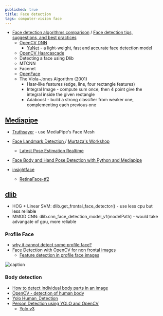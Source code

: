 ```yaml
---
published: true
title: Face detection
tags: computer-vision face
---
```

- [Face detection algorithms comparison](http://datahacker.rs/017-face-detection-algorithms-comparison/) / [Face detection tips, suggestions, and best practices](https://pyimagesearch.com/2021/04/26/face-detection-tips-suggestions-and-best-practices/)
    - [OpenCV DNN](https://pyimagesearch.com/2018/02/26/face-detection-with-opencv-and-deep-learning/)
		- [YuNet](https://github.com/opencv/opencv_zoo/tree/master/models/face_detection_yunet) - a light-weight, fast and accurate face detection model
	- [OpenCV Haarcascade](https://www.superdatascience.com/blogs/opencv-face-detection)
    - Detecting a face using Dlib
    - MTCNN
    - Facenet
    - [OpenFace](https://cmusatyalab.github.io/openface/)
    - The Viola-Jones Algorithm (2001)
    	- Haar-like features (edge, line, four rectangle features)
		- Integral Image - compute sum once, then 4 point give the integral inside the given rectangle
        - Adaboost - build a strong classifier from weaker one, complementing each previous one
    

## [Mediapipe](https://google.github.io/mediapipe/)
- [Truthsayer](https://github.com/everythingishacked/Truthsayer) - use  MediaPipe's Face Mesh

- [Face Landmark Detection ](https://www.youtube.com/watch?v=V9bzew8A1tc) / [Murtaza's Workshop](https://www.youtube.com/c/MurtazasWorkshopRoboticsandAI/videos)
	- [Latest Pose Estimation Realtime ](https://www.youtube.com/watch?v=brwgBf6VB0I)

- [Face Body and Hand Pose Detection with Python and Mediapipe](https://www.youtube.com/watch?v=pG4sUNDOZFg)

- [insightface](https://github.com/deepinsight/insightface)
	- [RetinaFace-tf2](https://github.com/StanislasBertrand/RetinaFace-tf2)

## [dlib](https://www.pyimagesearch.com/2021/04/19/face-detection-with-dlib-hog-and-cnn/)
- HOG + Linear SVM: dlib.get_frontal_face_detector() - use less cpu but less reliable
- MMOD CNN: dlib.cnn_face_detection_model_v1(modelPath) - would take advangate of gpu, more reliable

### Profile Face

- [why it cannot detect some profile face?](https://answers.opencv.org/question/204685/why-it-cannot-detect-some-profile-face/)
- [Face Detection with OpenCV for non frontal images](https://stackoverflow.com/questions/8798670/face-detection-with-opencv-for-non-frontal-images)
	- [Feature detection in profile face images](https://stackoverflow.com/questions/22145565/feature-detection-in-profile-face-images)

![caption](https://raw.githubusercontent.com/deepinsight/insightface/master/resources/facerecognitionfromvideo.PNG) <!-- .element height="50%" width="50% ustify-content="left" -->


### Body detection
- [How to detect individual body parts in an image](https://answers.opencv.org/question/35912/how-to-detect-individual-body-parts-in-an-image/)
- [OpenCV - detection of human body](https://forum.allaboutcircuits.com/threads/opencv-detection-of-human-body.177529/#post-1615311)
- [Yolo  Human_Detection](https://github.com/mike98465/Human_Detection)
- [Person Detection using YOLO and OpenCV](https://www.data-stats.com/person-detection-using-yolo-and-opencv/)
	- [Yolo v3](https://www.youtube.com/watch?v=MPU2HistivI)
